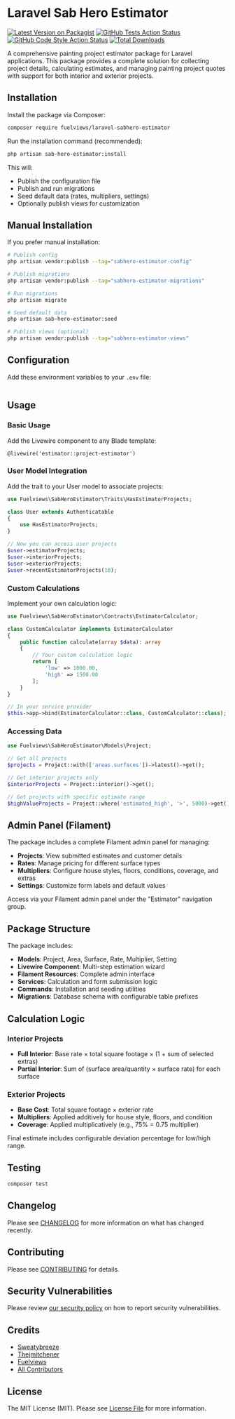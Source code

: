 # Laravel Sab Hero Estimator

[![Latest Version on Packagist](https://img.shields.io/packagist/v/fuelviews/laravel-sabhero-estimator.svg?style=flat-square)](https://packagist.org/packages/fuelviews/laravel-sabhero-estimator)
[![GitHub Tests Action Status](https://img.shields.io/github/actions/workflow/status/fuelviews/laravel-sabhero-estimator/run-tests.yml?branch=main&label=tests&style=flat-square)](https://github.com/fuelviews/laravel-sabhero-estimator/actions?query=workflow%3Arun-tests+branch%3Amain)
[![GitHub Code Style Action Status](https://img.shields.io/github/actions/workflow/status/fuelviews/laravel-sabhero-estimator/fix-php-code-style-issues.yml?branch=main&label=code%20style&style=flat-square)](https://github.com/fuelviews/laravel-sabhero-estimator/actions?query=workflow%3A"Fix+PHP+code+style+issues"+branch%3Amain)
[![Total Downloads](https://img.shields.io/packagist/dt/fuelviews/laravel-sabhero-estimator.svg?style=flat-square)](https://packagist.org/packages/fuelviews/laravel-sabhero-estimator)

A comprehensive painting project estimator package for Laravel applications. This package provides a complete solution for collecting project details, calculating estimates, and managing painting project quotes with support for both interior and exterior projects.

## Installation

Install the package via Composer:

```bash
composer require fuelviews/laravel-sabhero-estimator
```

Run the installation command (recommended):

```bash
php artisan sab-hero-estimator:install
```

This will:
- Publish the configuration file
- Publish and run migrations
- Seed default data (rates, multipliers, settings)
- Optionally publish views for customization

## Manual Installation

If you prefer manual installation:

```bash
# Publish config
php artisan vendor:publish --tag="sabhero-estimator-config"

# Publish migrations
php artisan vendor:publish --tag="sabhero-estimator-migrations"

# Run migrations
php artisan migrate

# Seed default data
php artisan sab-hero-estimator:seed

# Publish views (optional)
php artisan vendor:publish --tag="sabhero-estimator-views"
```

## Configuration

Add these environment variables to your `.env` file:

```
```

## Usage

### Basic Usage

Add the Livewire component to any Blade template:

```blade
@livewire('estimator::project-estimator')
```

### User Model Integration

Add the trait to your User model to associate projects:

```php
use Fuelviews\SabHeroEstimator\Traits\HasEstimatorProjects;

class User extends Authenticatable
{
    use HasEstimatorProjects;
}

// Now you can access user projects
$user->estimatorProjects;
$user->interiorProjects;
$user->exteriorProjects;
$user->recentEstimatorProjects(10);
```

### Custom Calculations

Implement your own calculation logic:

```php
use Fuelviews\SabHeroEstimator\Contracts\EstimatorCalculator;

class CustomCalculator implements EstimatorCalculator
{
    public function calculate(array $data): array
    {
        // Your custom calculation logic
        return [
            'low' => 1000.00,
            'high' => 1500.00
        ];
    }
}

// In your service provider
$this->app->bind(EstimatorCalculator::class, CustomCalculator::class);
```

### Accessing Data

```php
use Fuelviews\SabHeroEstimator\Models\Project;

// Get all projects
$projects = Project::with(['areas.surfaces'])->latest()->get();

// Get interior projects only
$interiorProjects = Project::interior()->get();

// Get projects with specific estimate range
$highValueProjects = Project::where('estimated_high', '>', 5000)->get();
```

## Admin Panel (Filament)

The package includes a complete Filament admin panel for managing:

- **Projects**: View submitted estimates and customer details
- **Rates**: Manage pricing for different surface types
- **Multipliers**: Configure house styles, floors, conditions, coverage, and extras
- **Settings**: Customize form labels and default values

Access via your Filament admin panel under the "Estimator" navigation group.

## Package Structure

The package includes:

- **Models**: Project, Area, Surface, Rate, Multiplier, Setting
- **Livewire Component**: Multi-step estimation wizard
- **Filament Resources**: Complete admin interface
- **Services**: Calculation and form submission logic
- **Commands**: Installation and seeding utilities
- **Migrations**: Database schema with configurable table prefixes

## Calculation Logic

### Interior Projects

- **Full Interior**: Base rate × total square footage × (1 + sum of selected extras)
- **Partial Interior**: Sum of (surface area/quantity × surface rate) for each surface

### Exterior Projects

- **Base Cost**: Total square footage × exterior rate
- **Multipliers**: Applied additively for house style, floors, and condition
- **Coverage**: Applied multiplicatively (e.g., 75% = 0.75 multiplier)

Final estimate includes configurable deviation percentage for low/high range.

## Testing

```bash
composer test
```

## Changelog

Please see [CHANGELOG](CHANGELOG.md) for more information on what has changed recently.

## Contributing

Please see [CONTRIBUTING](CONTRIBUTING.md) for details.

## Security Vulnerabilities

Please review [our security policy](../../security/policy) on how to report security vulnerabilities.

## Credits

- [Sweatybreeze](https://github.com/sweatybreeze)
- [Thejmitchener](https://github.com/fuelviews)
- [Fuelviews](htt[s://fuelviews.com])
- [All Contributors](../../contributors)

## License

The MIT License (MIT). Please see [License File](LICENSE.md) for more information.
